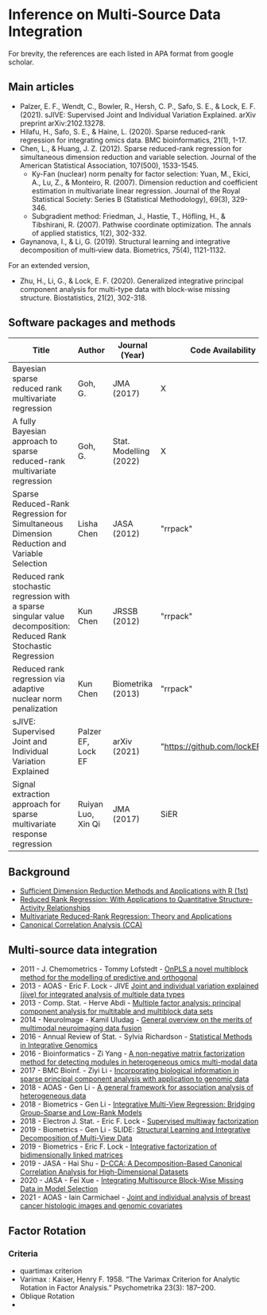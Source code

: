 # Inference on Multi-Source Data Integration

For brevity, the references are each listed in APA format from google scholar.


## Main articles

- Palzer, E. F., Wendt, C., Bowler, R., Hersh, C. P., Safo, S. E., & Lock, E. F. (2021). sJIVE: Supervised Joint and Individual Variation Explained. arXiv preprint arXiv:2102.13278.
- Hilafu, H., Safo, S. E., & Haine, L. (2020). Sparse reduced-rank regression for integrating omics data. BMC bioinformatics, 21(1), 1-17.
- Chen, L., & Huang, J. Z. (2012). Sparse reduced-rank regression for simultaneous dimension reduction and variable selection. Journal of the American Statistical Association, 107(500), 1533-1545.
  * Ky-Fan (nuclear) norm penalty for factor selection: Yuan, M., Ekici, A., Lu, Z., & Monteiro, R. (2007). Dimension reduction and coefficient estimation in multivariate linear regression. Journal of the Royal Statistical Society: Series B (Statistical Methodology), 69(3), 329-346.
  * Subgradient method: Friedman, J., Hastie, T., Höfling, H., & Tibshirani, R. (2007). Pathwise coordinate optimization. The annals of applied statistics, 1(2), 302-332.
- Gaynanova, I., & Li, G. (2019). Structural learning and integrative decomposition of multi‐view data. Biometrics, 75(4), 1121-1132.

For an extended version,
- Zhu, H., Li, G., & Lock, E. F. (2020). Generalized integrative principal component analysis for multi-type data with block-wise missing structure. Biostatistics, 21(2), 302-318.



## Software packages and methods



| Title | Author | Journal (Year) | Code Availability |
| ----------- | ----------- | ----------- | ----------- |
| Bayesian sparse reduced rank multivariate regression | Goh, G. | JMA (2017) | X |
| A fully Bayesian approach to sparse reduced-rank multivariate regression | Goh, G. | Stat. Modelling (2022) | X |
| Sparse Reduced-Rank Regression for Simultaneous Dimension Reduction and Variable Selection | Lisha Chen | JASA (2012) | "rrpack" |
| Reduced rank stochastic regression with a sparse singular value decomposition: Reduced Rank Stochastic Regression | Kun Chen | JRSSB (2012) | "rrpack" |
| Reduced rank regression via adaptive nuclear norm penalization | Kun Chen | Biometrika (2013) | "rrpack" |
| sJIVE: Supervised Joint and Individual Variation Explained | Palzer EF, Lock EF | arXiv (2021) | "https://github.com/lockEF/r.jive" |
| Signal extraction approach for sparse multivariate response regression | Ruiyan Luo, Xin Qi | JMA (2017) | SiER |


## Background

- [Sufficient Dimension Reduction Methods and Applications with R (1st)](https://www.routledge.com/Sufficient-Dimension-Reduction-Methods-and-Applications-with-R/Li/p/book/9780367734725)
- [Reduced Rank Regression: With Applications to Quantitative Structure-Activity Relationships](https://link.springer.com/book/10.1007/978-3-642-50015-2)
- [Multivariate Reduced-Rank Regression: Theory and Applications](https://link.springer.com/book/10.1007/978-1-4757-2853-8)
- [Canonical Correlation Analysis (CCA)](https://en.wikipedia.org/wiki/Canonical_correlation)


## Multi-source data integration

- 2011 - J. Chemometrics - Tommy Lofstedt - [OnPLS a novel multiblock method for the modelling of predictive and orthogonal](https://analyticalsciencejournals.onlinelibrary.wiley.com/doi/full/10.1002/cem.1388)
- 2013 - AOAS - Eric F. Lock - JIVE [Joint and individual variation explained (jive) for integrated analysis of multiple data types](https://www.ncbi.nlm.nih.gov/pmc/articles/PMC3671601/)
- 2013 - Comp. Stat. - Herve Abdi - [Multiple factor analysis: principal component analysis for multitable and multiblock data sets](https://wires.onlinelibrary.wiley.com/doi/full/10.1002/wics.1246)
- 2014 - NeuroImage - Kamil Uludag - [General overview on the merits of multimodal neuroimaging data fusion](https://www.sciencedirect.com/science/article/pii/S1053811914003838)
- 2016 - Annual Review of Stat. - Sylvia Richardson - [Statistical Methods in Integrative Genomics](https://www.ncbi.nlm.nih.gov/pmc/articles/PMC4963036/)
- 2016 - Bioinformatics - Zi Yang - [A non-negative matrix factorization method for detecting modules in heterogeneous omics multi-modal data](https://pubmed.ncbi.nlm.nih.gov/26377073/)
- 2017 - BMC Bioinf. - Ziyi Li - [Incorporating biological information in sparse principal component analysis with application to genomic data](https://bmcbioinformatics.biomedcentral.com/articles/10.1186/s12859-017-1740-7)
- 2018 - AOAS - Gen Li - [A general framework for association analysis of heterogeneous data](https://www.jstor.org/stable/26542591?seq=1#metadata_info_tab_contents)
- 2018 - Biometrics - Gen Li - [Integrative Multi-View Regression: Bridging Group-Sparse and Low-Rank Models](https://www.ncbi.nlm.nih.gov/pmc/articles/PMC6849205/)
- 2018 - Electron J. Stat. - Eric F. Lock - [Supervised multiway factorization](https://www.ncbi.nlm.nih.gov/pmc/articles/PMC5903347/)
- 2019 - Biometrics - Gen Li - SLIDE: [Structural Learning and Integrative Decomposition of Multi-View Data](https://pubmed.ncbi.nlm.nih.gov/31254385/)
- 2019 - Biometrics - Eric F. Lock - [Integrative factorization of bidimensionally linked matrices](https://onlinelibrary.wiley.com/doi/full/10.1111/biom.13141)
- 2019 - JASA - Hai Shu - [D-CCA: A Decomposition-Based Canonical Correlation Analysis for High-Dimensional Datasets](https://pubmed.ncbi.nlm.nih.gov/33311817/)
- 2020 - JASA - Fei Xue - [Integrating Multisource Block-Wise Missing Data in Model Selection](https://www.tandfonline.com/doi/full/10.1080/01621459.2020.1751176)
- 2021 - AOAS - Iain Carmichael - [Joint and individual analysis of breast cancer histologic images and genomic covariates](https://projecteuclid.org/journals/annals-of-applied-statistics/volume-15/issue-4/Joint-and-individual-analysis-of-breast-cancer-histologic-images-and/10.1214/20-AOAS1433.full)







## Factor Rotation

### Criteria

- quartimax criterion
- Varimax : Kaiser, Henry F. 1958. “The Varimax Criterion for Analytic Rotation in Factor Analysis.” Psychometrika 23(3): 187–200.
- Oblique Rotation
- 

